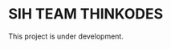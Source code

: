 # SIH TEAM THINKODES

This project is under development.


<!-- ### Key Features:

*   **Complete FIR Management:**
    *   **Creation:** Intuitive forms for generating new FIRs with robust validation.
    *   **Viewing:** Detailed display of FIR information.
    *   **Editing:** Functionality to update FIR details and status.
    *   **Search & Filter:** Advanced search capabilities by FIR number, complainant name, incident description, and filtering by status, crime type, and date range.
*   **Role-Based Access Control (RBAC):**
    *   **Police Officers:** Can create, view, and edit only their own filed FIRs.
    *   **Administrators:** Have full access to view and manage all FIRs across the system.
*   **Comprehensive Data Fields:** Includes all necessary fields for complainant information, incident details, additional evidence, and status tracking.
*   **Real-time Updates:** Designed for efficient data handling and real-time search results.
*   **Secure & Scalable:** Utilizes Supabase for a robust backend, including Row Level Security (RLS) to ensure data privacy and integrity.
*   **Modern User Interface:** A responsive and intuitive design that integrates seamlessly with existing website themes.

### Technologies Used:

*   **Frontend:** React, Next.js, Tailwind CSS
*   **Backend:** Supabase (PostgreSQL, Authentication, RLS)
*   **Deployment:** Vercel (for frontend), Supabase (for backend)

### Current Status:

The core database schema for `fir_reports` is established with RLS policies implemented. Frontend development is underway, focusing on the FIR creation, viewing, and editing interfaces, along with search and filtering functionalities.

### Future Enhancements:

*   Integration with other law enforcement systems.
*   Advanced reporting and analytics.
*   Mobile application support.
*   AI-powered incident analysis. -->
